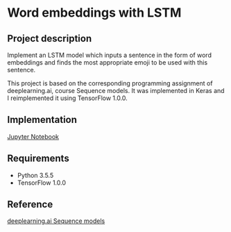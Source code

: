# Word embeddings with LSTM

## Project description
Implement an LSTM model which inputs a sentence in the form of word embeddings and finds the most appropriate emoji to be used with this sentence.

This project is based on the corresponding programming assignment of deeplearning.ai, course Sequence models. It was implemented in Keras and I reimplemented it using TensorFlow 1.0.0.

## Implementation
[Jupyter Notebook](https://nbviewer.jupyter.org/github/vgkortsas/NLP_projects/blob/master/Word_embeddings_LSTM/Word_embeddings_LSTM.ipynb)

## Requirements
- Python 3.5.5
- TensorFlow 1.0.0

## Reference
[deeplearning.ai Sequence models](https://www.coursera.org/learn/nlp-sequence-models)